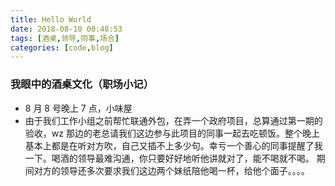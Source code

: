 ```yaml
---
title: Hello World
date: 2018-08-10 00:48:53
tags: [酒桌,领导,同事,场合]
categories: [code,blog]
---
```


### 我眼中的酒桌文化（职场小记）

- 8 月 8 号晚上 7 点，小味屋
- 由于我们工作小组之前帮忙联通外包，在弄一个政府项目，总算通过第一期的验收，wz 那边的老总请我们这边参与此项目的同事一起去吃顿饭。整个晚上基本上都是在听对方吹，自己又插不上多少句。幸亏一个善心的同事提醒了我一下。喝酒的领导最难沟通，你只要好好地听他讲就对了，能不喝就不喝。
  期间对方的领导还多次要求我们这边两个妹纸陪他喝一杯，给他个面子。。。。